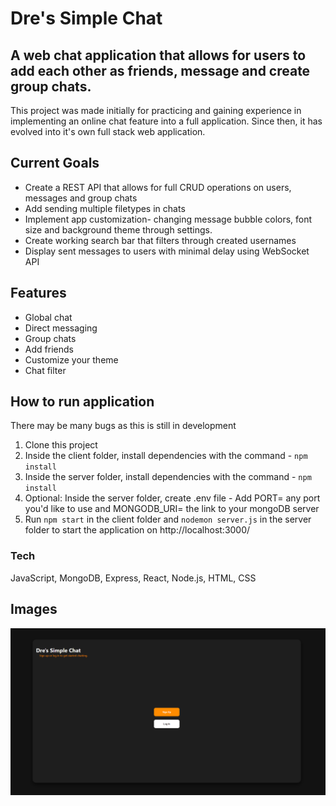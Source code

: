 # Dre's Simple Chat

## A web chat application that allows for users to add each other as friends, message and create group chats.

This project was made initially for practicing and gaining experience in implementing an online chat feature into a full application. Since then, it has evolved into it's own full stack web application.

## Current Goals

* Create a REST API that allows for full CRUD operations on users, messages and group chats
* Add sending multiple filetypes in chats
* Implement app customization- changing message bubble colors, font size and background theme through settings.
* Create working search bar that filters through created usernames
* Display sent messages to users with minimal delay using WebSocket API
<!--- add 1st example image here --->
## Features

* Global chat
* Direct messaging
* Group chats
* Add friends
* Customize your theme
* Chat filter

## How to run application

There may be many bugs as this is still in development

1. Clone this project
2. Inside the client folder, install dependencies with the command - `npm install`
3. Inside the server folder, install dependencies with the command - `npm install`
3. Optional: Inside the server folder, create .env file - Add PORT= any port you'd like to use and MONGODB_URI= the link to your mongoDB server
4. Run `npm start` in the client folder and `nodemon server.js` in the server folder to start the application on http://localhost:3000/

### Tech

JavaScript, MongoDB, Express, React, Node.js, HTML, CSS


## Images

![Homepage](images\SimpleChat-1.png)